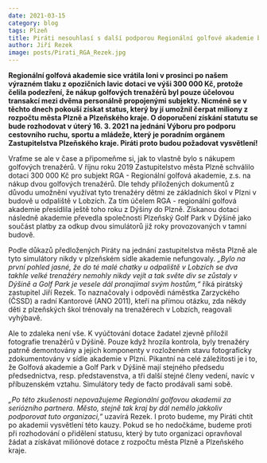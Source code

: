 ```yaml
---
date: 2021-03-15
category: blog
tags: Plzeň 
title: Piráti nesouhlasí s další podporou Regionální golfové akademie bez vysvětlení kauzy nákupu golfových trenažerů!
author: Jiří Rezek
image: posts/Pirati_RGA_Rezek.jpg
---
```


**Regionální golfová akademie sice vrátila loni v prosinci po našem výrazném tlaku z opozičních lavic dotaci ve výši 300 000 Kč, protože čelila podezření, že nákup golfových trenažérů byl pouze účelovou transakcí mezi dvěma personálně propojenými subjekty. Nicméně se v těchto dnech pokouší získat status, který by jí umožnil čerpat miliony z rozpočtu města Plzně a Plzeňského kraje. O doporučení získání statutu se bude rozhodovat v úterý 16. 3. 2021 na jednání Výboru pro podporu cestovního ruchu, sportu a mládeže, který je poradním orgánem Zastupitelstva Plzeňského kraje. Piráti proto budou požadovat vysvětlení!**

Vraťme se ale v čase a připomeňme si, jak to vlastně bylo s nákupem golfových trenažérů. V říjnu roku 2019 Zastupitelstvo města Plzně schválilo dotaci 300 000 Kč pro subjekt RGA - Regionální golfová akademie, z.s. na nákup dvou golfových trenažérů. Dle tehdy přiložených dokumentů z důvodu umožnění využívat tyto trenažéry dětmi ze základních škol v Plzni v budově u odpaliště v Lobzích. Za tím účelem RGA - regionální golfová akademie přesídlila ještě toho roku z Dýšiny do Plzně. Získanou dotaci následně akademie převedla společnosti Plzeňský Golf Park v Dýšině jako součást platby za odkup dvou simulátorů již roky provozovaných v tamní budově.

Podle důkazů předložených Piráty na jednání zastupitelstva města Plzně ale tyto simulátory nikdy v plzeňském sídle akademie nefungovaly. *„Bylo na první pohled jasné, že do té malé chatky u odpaliště v Lobzích se dva takhle velké trenažéry nemohly nikdy vejít a tak světe div se zůstaly v Dýšině a Golf Park je vesele dál pronajímal svým hostům,“*  říká pirátský zastupitel Jiří Rezek. To naznačovaly i odpovědi náměstka Zarzyckého (ČSSD) a radní Kantorové (ANO 2011), kteří na přímou otázku, zda někdy děti z plzeňských škol trénovaly na trenažérech v Lobzích, reagovali vyhýbavě.

Ale to zdaleka není vše. K vyúčtování dotace žadatel zjevně přiložil fotografie trenažérů v Dýšině. Pouze když hrozila kontrola, byly trenažéry patrně demontovány a jejich komponenty v rozloženém stavu fotograficky zdokumentovány v sídle akademie v Plzni.  Pikantní na celé záležitosti je i to, že Golfová akademie a Golf Park v Dýšině mají stejného předsedu předsednictva, resp. představenstva, a tři další stejné členy vedení, navíc v příbuzenském vztahu. Simulátory tedy de facto prodávali sami sobě.

*„Po této zkušenosti nepovažujeme Regionální golfovou akademii za seriózního partnera. Město, stejně tak kraj by dál nemělo jakkoliv podporovat tuto organizaci,”* uzavírá Rezek. I proto budeme, my Piráti chtít po akademii vysvětlení této kauzy. Pokud se ho nedočkáme, budeme proti při rozhodování o přidělení statusu, který by tuto organizaci opravňoval žádat a získávat miliónové dotace z rozpočtu města Plzně a Plzeňského kraje.


